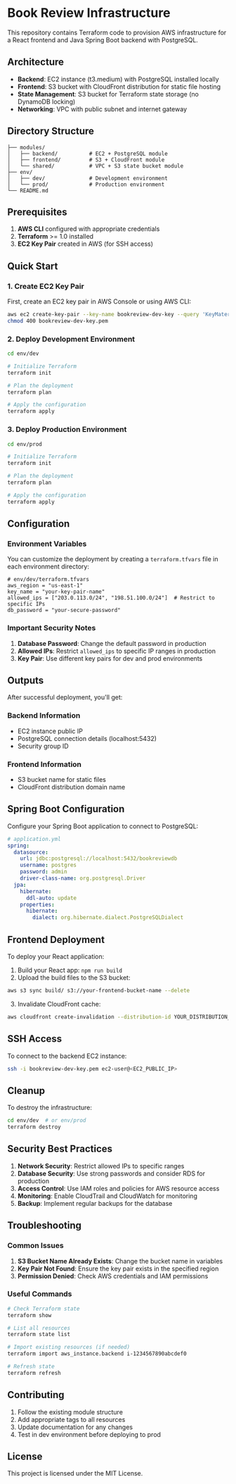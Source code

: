 # Book Review Infrastructure

This repository contains Terraform code to provision AWS infrastructure for a React frontend and Java Spring Boot backend with PostgreSQL.

## Architecture

- **Backend**: EC2 instance (t3.medium) with PostgreSQL installed locally
- **Frontend**: S3 bucket with CloudFront distribution for static file hosting
- **State Management**: S3 bucket for Terraform state storage (no DynamoDB locking)
- **Networking**: VPC with public subnet and internet gateway

## Directory Structure

```
├── modules/
│   ├── backend/          # EC2 + PostgreSQL module
│   ├── frontend/         # S3 + CloudFront module
│   └── shared/           # VPC + S3 state bucket module
├── env/
│   ├── dev/              # Development environment
│   └── prod/             # Production environment
└── README.md
```

## Prerequisites

1. **AWS CLI** configured with appropriate credentials
2. **Terraform** >= 1.0 installed
3. **EC2 Key Pair** created in AWS (for SSH access)

## Quick Start

### 1. Create EC2 Key Pair

First, create an EC2 key pair in AWS Console or using AWS CLI:

```bash
aws ec2 create-key-pair --key-name bookreview-dev-key --query 'KeyMaterial' --output text > bookreview-dev-key.pem
chmod 400 bookreview-dev-key.pem
```

### 2. Deploy Development Environment

```bash
cd env/dev

# Initialize Terraform
terraform init

# Plan the deployment
terraform plan

# Apply the configuration
terraform apply
```

### 3. Deploy Production Environment

```bash
cd env/prod

# Initialize Terraform
terraform init

# Plan the deployment
terraform plan

# Apply the configuration
terraform apply
```

## Configuration

### Environment Variables

You can customize the deployment by creating a `terraform.tfvars` file in each environment directory:

```hcl
# env/dev/terraform.tfvars
aws_region = "us-east-1"
key_name = "your-key-pair-name"
allowed_ips = ["203.0.113.0/24", "198.51.100.0/24"]  # Restrict to specific IPs
db_password = "your-secure-password"
```

### Important Security Notes

1. **Database Password**: Change the default password in production
2. **Allowed IPs**: Restrict `allowed_ips` to specific IP ranges in production
3. **Key Pair**: Use different key pairs for dev and prod environments

## Outputs

After successful deployment, you'll get:

### Backend Information
- EC2 instance public IP
- PostgreSQL connection details (localhost:5432)
- Security group ID

### Frontend Information
- S3 bucket name for static files
- CloudFront distribution domain name

## Spring Boot Configuration

Configure your Spring Boot application to connect to PostgreSQL:

```yaml
# application.yml
spring:
  datasource:
    url: jdbc:postgresql://localhost:5432/bookreviewdb
    username: postgres
    password: admin
    driver-class-name: org.postgresql.Driver
  jpa:
    hibernate:
      ddl-auto: update
    properties:
      hibernate:
        dialect: org.hibernate.dialect.PostgreSQLDialect
```

## Frontend Deployment

To deploy your React application:

1. Build your React app: `npm run build`
2. Upload the build files to the S3 bucket:

```bash
aws s3 sync build/ s3://your-frontend-bucket-name --delete
```

3. Invalidate CloudFront cache:

```bash
aws cloudfront create-invalidation --distribution-id YOUR_DISTRIBUTION_ID --paths "/*"
```

## SSH Access

To connect to the backend EC2 instance:

```bash
ssh -i bookreview-dev-key.pem ec2-user@<EC2_PUBLIC_IP>
```

## Cleanup

To destroy the infrastructure:

```bash
cd env/dev  # or env/prod
terraform destroy
```

## Security Best Practices

1. **Network Security**: Restrict allowed IPs to specific ranges
2. **Database Security**: Use strong passwords and consider RDS for production
3. **Access Control**: Use IAM roles and policies for AWS resource access
4. **Monitoring**: Enable CloudTrail and CloudWatch for monitoring
5. **Backup**: Implement regular backups for the database

## Troubleshooting

### Common Issues

1. **S3 Bucket Name Already Exists**: Change the bucket name in variables
2. **Key Pair Not Found**: Ensure the key pair exists in the specified region
3. **Permission Denied**: Check AWS credentials and IAM permissions

### Useful Commands

```bash
# Check Terraform state
terraform show

# List all resources
terraform state list

# Import existing resources (if needed)
terraform import aws_instance.backend i-1234567890abcdef0

# Refresh state
terraform refresh
```

## Contributing

1. Follow the existing module structure
2. Add appropriate tags to all resources
3. Update documentation for any changes
4. Test in dev environment before deploying to prod

## License

This project is licensed under the MIT License.


